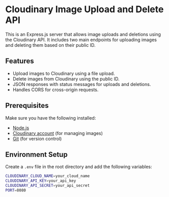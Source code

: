 # Cloudinary Image Upload and Delete API

This is an Express.js server that allows image uploads and deletions using the Cloudinary API. It includes two main endpoints for uploading images and deleting them based on their public ID.

## Features

- Upload images to Cloudinary using a file upload.
- Delete images from Cloudinary using the public ID.
- JSON responses with status messages for uploads and deletions.
- Handles CORS for cross-origin requests.

## Prerequisites

Make sure you have the following installed:

- [Node.js](https://nodejs.org/)
- [Cloudinary account](https://cloudinary.com/) (for managing images)
- [Git](https://git-scm.com/) (for version control)

## Environment Setup

Create a `.env` file in the root directory and add the following variables:

```bash
CLOUDINARY_CLOUD_NAME=your_cloud_name
CLOUDINARY_API_KEY=your_api_key
CLOUDINARY_API_SECRET=your_api_secret
PORT=8080
